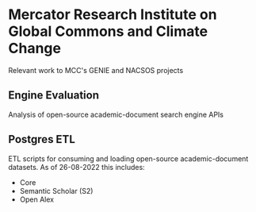 # Mercator Research Institute on Global Commons and Climate Change

Relevant work to MCC's GENIE and NACSOS projects

## Engine Evaluation

Analysis of open-source academic-document search engine APIs

## Postgres ETL

ETL scripts for consuming and loading open-source academic-document
datasets. As of 26-08-2022 this includes:

* Core
* Semantic Scholar (S2)
* Open Alex